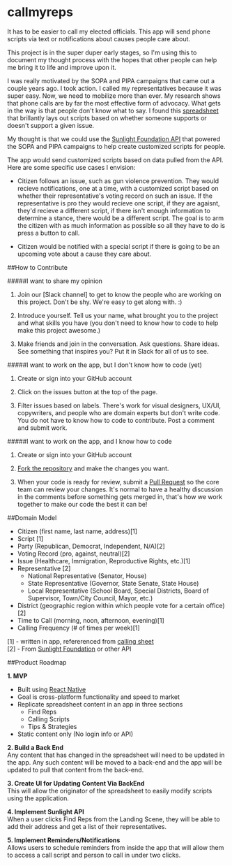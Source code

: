 # callmyreps

It has to be easier to call my elected officials. This app will send phone scripts via text or notifications about causes people care about. 

This project is in the super duper early stages, so I'm using this to document my thought process with the hopes that other people can help me bring it to life and improve upon it. 

I was really motivated by the SOPA and PIPA campaigns that came out a couple years ago. I took action. I called my representatives because it was super easy. Now, we need to mobilize more than ever. My research shows that phone calls are by far the most effective form of advocacy. What gets in the way is that people don't know what to say. I found this [spreadsheet](https://docs.google.com/spreadsheets/d/174f0WBSVNSdcQ5_S6rWPGB3pNCsruyyM_ZRQ6QUhGmo/htmlview?usp=embed_facebook&sle=true#) that brillantly lays out scripts based on whether someone supports or doesn't support a given issue. 

My thought is that we could use the [Sunlight Foundation API](https://sunlightfoundation.com/api/) that powered the SOPA and PIPA campaigns to help create customized scripts for people. 

The app would send customized scripts based on data pulled from the API. Here are some specific use cases I envision: 

* Citizen follows an issue, such as gun violence prevention. They would recieve notifications, one at a time, with a customized script based on whether their representative's voting record on such an issue. If the representative is pro they would recieve one script, if they are agaisnt, they'd recieve a different script, if there isn't enough information to determine a stance, there would be a different script. The goal is to arm the citizen with as much information as possible so all they have to do is press a button to call. 

* Citizen would be notified with a special script if there is going to be an upcoming vote about a cause they care about. 

##How to Contribute

#####I want to share my opinion 

1. Join our [Slack channel] to get to know the people who are working on this project. Don't be shy. We're easy to get along with. :)

2. Introduce yourself. Tell us your name, what brought you to the project and what skills you have (you don't need to know how to code to help make this project awesome.) 

3. Make friends and join in the conversation. Ask questions. Share ideas. See something that inspires you? Put it in Slack for all of us to see. 

#####I want to work on the app, but I don't know how to code (yet) 

1. Create or sign into your GitHub account

2. Click on the issues button at the top of the page. 

3. Filter issues based on labels. There's work for visual designers, UX/UI, copywriters, and people who are domain experts but don't write code. You do not have to know how to code to contribute. Post a comment and submit work. 

#####I want to work on the app, and I know how to code

1. Create or sign into your GitHub account

2. [Fork the repository](https://help.github.com/articles/fork-a-repo/) and make the changes you want. 

3. When your code is ready for review, submit a [Pull Request](https://help.github.com/articles/about-pull-requests/) so the core team can review your changes. It's normal to have a healthy discussion in the comments before something gets merged in, that's how we work together to make our code the best it can be!  

##Domain Model

* Citizen (first name, last name, address)[1]
* Script [1]
* Party (Republican, Democrat, Independent, N/A)[2]
* Voting Record (pro, against, neutral)[2]
* Issue (Healthcare, Immigration, Reproductive Rights, etc.)[1] 
* Representative [2]
  * National Representative (Senator, House)
  * State Representative (Governor, State Senate, State House)
  * Local Representative (School Board, Special Districts, Board of Supervisor, Town/City Council, Mayor, etc.) 
* District (geographic region within which people vote for a certain office) [2]
* Time to Call (morning, noon, afternoon, evening)[1]
* Calling Frequency (# of times per week)[1]

[1] - written in app, refererenced from [calling sheet](https://docs.google.com/spreadsheets/d/174f0WBSVNSdcQ5_S6rWPGB3pNCsruyyM_ZRQ6QUhGmo/htmlview?usp=embed_facebook&sle=true#)   
[2] - From [Sunlight Foundation](https://sunlightfoundation.com/api/) or other API

##Product Roadmap

**1. MVP**

* Built using [React Native](https://facebook.github.io/react-native/)
* Goal is cross-platform functionality and speed to market
* Replicate spreadsheet content in an app in three sections
  * Find Reps
  * Calling Scripts
  * Tips & Strategies
* Static content only (No login info or API)

**2. Build a Back End**  
Any content that has changed in the spreadsheet will need to be updated in the app. Any such content will be moved to a back-end and the app will be updated to pull that content from the back-end. 

**3. Create UI for Updating Content Via BackEnd**  
This will allow the originator of the spreadsheet to easily modify scripts using the application. 

**4. Implement Sunlight API**  
When a user clicks Find Reps from the Landing Scene, they will be able to add their address and get a list of their representatives. 

**5. Implement Reminders/Notifications**  
Allows users to schedule reminders from inside the app that will allow them to access a call script and person to call in under two clicks. 

